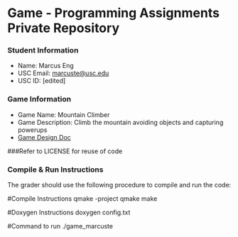 # Game - Programming Assignments Private Repository
### Student Information
  + Name: Marcus Eng
  + USC Email: marcuste@usc.edu
  + USC ID: [edited]

### Game Information
  + Game Name: Mountain Climber
  + Game Description: Climb the mountain avoiding objects and capturing powerups
  + [Game Design Doc](GameDesignDoc.md)

###Refer to LICENSE for reuse of code

### Compile & Run Instructions
The grader should use the following procedure to compile and run the code:

#Compile Instructions
qmake -project
qmake
make

#Doxygen Instructions
doxygen config.txt

#Command to run
./game_marcuste
